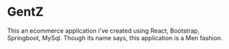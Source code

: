 # GentZ
This an ecommerce application i've created using React, Bootstrap, Springboot, MySql. Though its name says, this application is a Men fashion.
